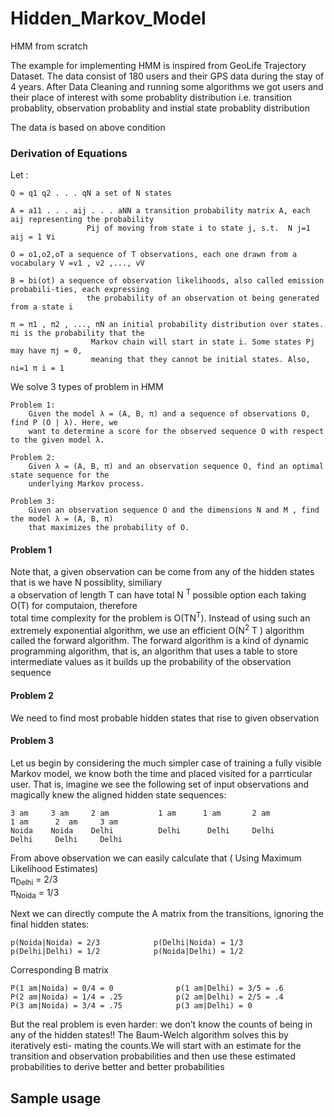 # Hidden_Markov_Model
HMM from scratch 

The example for implementing HMM is inspired from GeoLife Trajectory Dataset. The data consist of 180 users and their GPS data during the stay of 4 years. After Data Cleaning and running some algorithms we got users and their place of interest with some probablity distribution i.e. transition probablity, observation probablity and instial state probablity distribution

The data is based on above condition
### Derivation of Equations
Let :

    Q = q1 q2 . . . qN a set of N states
        
    A = a11 . . . aij . . . aNN a transition probability matrix A, each aij representing the probability
                     Pij of moving from state i to state j, s.t.  N j=1 aij = 1 ∀i
                                        
    O = o1,o2,oT a sequence of T observations, each one drawn from a vocabulary V =v1 , v2 ,..., vV
        
    B = bi(ot) a sequence of observation likelihoods, also called emission probabili-ties, each expressing 
                     the probability of an observation ot being generated from a state i
                                        
    π = π1 , π2 , ..., πN an initial probability distribution over states. πi is the probability that the 
                      Markov chain will start in state i. Some states Pj may have πj = 0, 
                      meaning that they cannot be initial states. Also, ni=1 π i = 1
        
        
        
We solve 3 types of problem in HMM

    Problem 1:
        Given the model λ = (A, B, π) and a sequence of observations O, find P (O | λ). Here, we
        want to determine a score for the observed sequence O with respect to the given model λ.
        
    Problem 2:
        Given λ = (A, B, π) and an observation sequence O, find an optimal state sequence for the
        underlying Markov process.
        
    Problem 3:
        Given an observation sequence O and the dimensions N and M , find the model λ = (A, B, π)
        that maximizes the probability of O.
        
#### Problem 1
Note that, a given observation can be come from any of the hidden states that is we have N possiblity, similiary <br />
a observation of length T can have total N <sup> T </sup> possible option each taking O(T) for computaion, therefore <br />
total time complexity for the problem is O(TN<sup>T</sup>).
Instead of using such an extremely exponential algorithm, we use an efficient
O(N<sup>2</sup> T ) algorithm called the forward algorithm. The forward algorithm is a kind
of dynamic programming algorithm, that is, an algorithm that uses a table to store
intermediate values as it builds up the probability of the observation sequence

#### Problem 2
We need to find most probable hidden states that rise to given observation


#### Problem 3

Let us begin by considering the much simpler case of training a fully visible
Markov model, we know both the time and placed visited for a
parrticular user. That is, imagine we see the following set of input observations and magically
knew the aligned hidden state sequences:
```
3 am     3 am     2 am           1 am      1 am       2 am               1 am      2  am     3 am 
Noida    Noida    Delhi          Delhi      Delhi     Delhi              Delhi     Delhi     Delhi
```
From above observation we can easily calculate that ( Using Maximum Likelihood Estimates) <br />
π<sub>Delhi</sub> = 2/3 <br />
π<sub>Noida</sub> = 1/3

Next we can directly compute the A matrix from the transitions, ignoring the final hidden states:
```
p(Noida|Noida) = 2/3            p(Delhi|Noida) = 1/3
p(Delhi|Delhi) = 1/2            p(Noida|Delhi) = 1/2
```
Corresponding B matrix
```
P(1 am|Noida) = 0/4 = 0              p(1 am|Delhi) = 3/5 = .6
P(2 am|Noida) = 1/4 = .25            p(2 am|Delhi) = 2/5 = .4
P(3 am|Noida) = 3/4 = .75            p(3 am|Delhi) = 0
```
 But the real problem is even harder: we don’t know the counts of being in any
of the hidden states!! The Baum-Welch algorithm solves this by iteratively esti-
mating the counts.We will start with an estimate for the transition and observation
probabilities and then use these estimated probabilities to derive better and better
probabilities

## Sample usage


